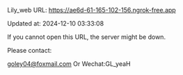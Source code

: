 Lily_web URL: https://ae6d-61-165-102-156.ngrok-free.app

Updated at: 2024-12-10 03:33:08

If you cannot open this URL, the server might be down.

Please contact: 

goley04@foxmail.com Or Wechat:GL_yeaH